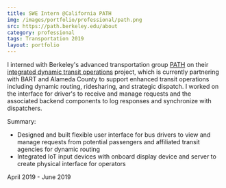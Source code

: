 ```yaml
---
title: SWE Intern @California PATH
img: /images/portfolio/professional/path.png
src: https://path.berkeley.edu/about
category: professional
tags: Transportation 2019
layout: portfolio
---
```


I interned with Berkeley's advanced transportation group [PATH](https://path.berkeley.edu/about) on their
[integrated dynamic transit operations](https://path.berkeley.edu/research/connected-and-automated-vehicles/integrated-dynamic-transit-operation-idto-system-using)
project, which is currently partnering with BART and Alameda County to support enhanced
transit operations including dynamic routing, ridesharing, and strategic dispatch. I worked
on the interface for driver's to receive and manage requests and the associated backend
components to log responses and synchronize with dispatchers.

Summary:
* Designed and built flexible user interface for bus drivers to view and manage requests from potential passengers and affiliated transit agencies for dynamic routing
* Integrated IoT input devices with onboard display device and server to create physical interface for operators

April 2019 - June 2019